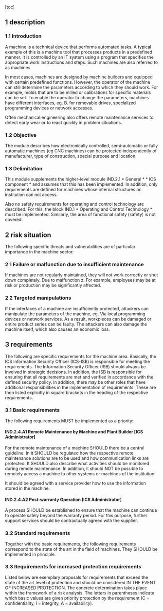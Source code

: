 [toc]
 
1 description
--------------

### 1.1 Introduction

A machine is a technical device that performs automated tasks. A typical example of this is a machine tool that processes products in a predefined manner. It is controlled by an IT system using a program that specifies the appropriate work instructions and steps. Such machines are also referred to as machines.

In most cases, machines are designed by machine builders and equipped with certain predefined functions. However, the operator of the machine can still determine the parameters according to which they should work. For example, molds that are to be milled or calibrations for specific materials can be set. To enable the operator to change the parameters, machines have different interfaces, eg. B. for removable drives, specialized programming devices or network accesses.

Often mechanical engineering also offers remote maintenance services to detect early wear or to react quickly in problem situations.

### 1.2 Objective

The module describes how electronically controlled, semi-automatic or fully automatic machines (eg CNC machines) can be protected independently of manufacturer, type of construction, special purpose and location.

### 1.3 Delimitation

This module supplements the higher-level module IND.2.1 * General * * ICS component * and assumes that this has been implemented. In addition, only requirements are defined for machines whose internal structures an institution can not access.

Also no safety requirements for operating and control technology are described. For this, the block IND.1 * Operating and Control Technology * must be implemented. Similarly, the area of ​​functional safety (safety) is not covered.

2 risk situation
-----------------

The following specific threats and vulnerabilities are of particular importance in the machine sector:

### 2 1 Failure or malfunction due to insufficient maintenance

If machines are not regularly maintained, they will not work correctly or shut down completely. Due to malfunction z. For example, employees may be at risk or production may be significantly affected.

### 2 2 Targeted manipulations

If the interfaces of a machine are insufficiently protected, attackers can manipulate the parameters of the machine, eg. Via local programming devices or network services. As a result, workpieces can be damaged or entire product series can be faulty. The attackers can also damage the machine itself, which also causes an economic loss.

3 requirements
---------------

The following are specific requirements for the machine area. Basically, the ICS Information Security Officer (ICS-ISB) is responsible for meeting the requirements. The Information Security Officer (ISB) should always be involved in strategic decisions. In addition, the ISB is responsible for ensuring that all requirements are met and verified in accordance with the defined security policy. In addition, there may be other roles that have additional responsibilities in the implementation of requirements. These are then listed explicitly in square brackets in the heading of the respective requirements.

### 3.1 Basic requirements

The following requirements MUST be implemented as a priority:

#### IND.2.4.A1 Remote Maintenance by Machine and Plant Builder [ICS Administrator]

For the remote maintenance of a machine SHOULD there be a central guideline. In it SHOULD be regulated how the respective remote maintenance solutions are to be used and how communication links are protected. It SHOULD also describe what activities should be monitored during remote maintenance.
In addition, it should NOT be possible to remotely access a machine to other systems or machines of the institution.

It should be agreed with a service provider how to use the information stored in the machine.

#### IND.2.4.A2 Post-warranty Operation [ICS Administrator]

A process SHOULD be established to ensure that the machine can continue to operate safely beyond the warranty period. For this purpose, further support services should be contractually agreed with the supplier.

### 3.2 Standard requirements

Together with the basic requirements, the following requirements correspond to the state of the art in the field of machines. They SHOULD be implemented in principle.

### 3.3 Requirements for increased protection requirements

Listed below are exemplary proposals for requirements that exceed the state of the art level of protection and should be considered IN THE EVENT OF INCREASED PROTECTION. The concrete determination takes place within the framework of a risk analysis. The letters in parentheses indicate which basic values ​​are given priority protection by the requirement (C = confidentiality, I = integrity, A = availability).
